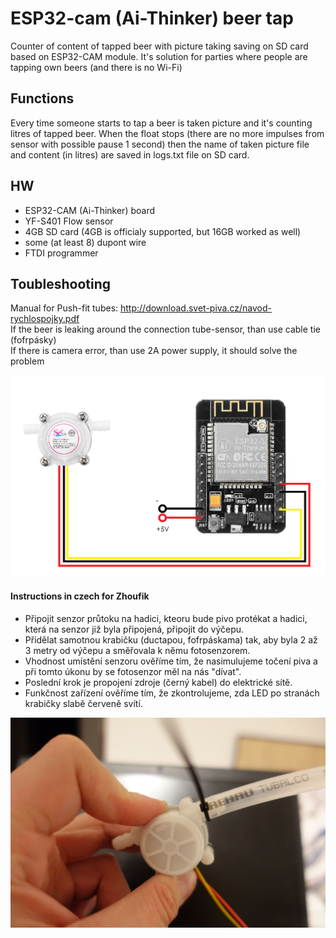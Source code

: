 # ESP32-cam (Ai-Thinker) beer tap
Counter of content of tapped beer with picture taking saving on SD card based on ESP32-CAM module.
It's solution for parties where people are tapping own beers (and there is no Wi-Fi)

## Functions
Every time someone starts to tap a beer is taken picture and it's counting litres of tapped beer. When the float stops (there are no more impulses from sensor with possible pause 1 second) then the name of taken picture file and content (in litres) are saved in logs.txt file on SD card. 

## HW
* ESP32-CAM (Ai-Thinker) board
* YF-S401 Flow sensor
* 4GB SD card (4GB is officialy supported, but 16GB worked as well)
* some (at least 8) dupont wire 
* FTDI programmer

## Toubleshooting
Manual for Push-fit tubes: http://download.svet-piva.cz/navod-rychlospojky.pdf  
If the beer is leaking around the connection tube-sensor, than use cable tie (fofrpásky)  
If there is camera error, than use 2A power supply, it should solve the problem

![how to connect flow sensor](https://raw.githubusercontent.com/Wixi18/esp32-cam-beer-tap/master/howToConnectFlowSensor.png)


#### Instructions in czech for Zhoufik
* Připojit senzor průtoku na hadici, kteoru bude pivo protékat a hadici, která na senzor již byla připojená, připojit do výčepu. 
* Přidělat samotnou krabičku (ductapou, fofrpáskama) tak, aby byla 2 až 3 metry od výčepu a směřovala k němu fotosenzorem.
* Vhodnost umístění senzoru ověříme tím, že nasimulujeme točení piva a při tomto úkonu by se fotosenzor měl na nás "dívat".
* Poslední krok je propojení zdroje (černý kabel) do elektrické sítě.
* Funkčnost zařízení ověříme tím, že zkontrolujeme, zda LED po stranách krabičky slabě červeně svítí.


![senzor průtoku](https://raw.githubusercontent.com/Wixi18/esp32-cam-beer-tap/master/flow_sensor.JPG)

